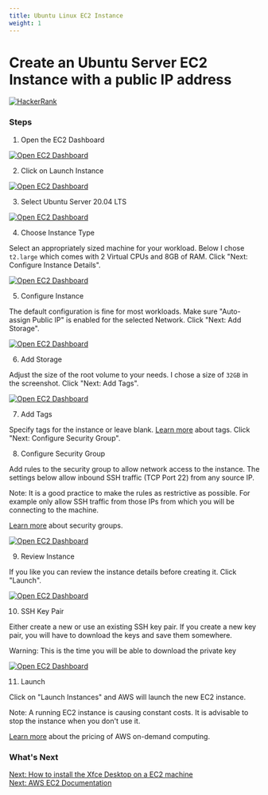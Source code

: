```yaml
---
title: Ubuntu Linux EC2 Instance
weight: 1
---
```

# Create an Ubuntu Server EC2 Instance with a public IP address


[![HackerRank](https://img.shields.io/badge/LAST%20VALIDATED%20-14%2F12%2F2021-darkgreen)](https://ielts.com.au/articles/how-to-write-the-date-correctly/)

### Steps

1. Open the EC2 Dashboard

[![Open EC2 Dashboard](/images/howto/cloud/create-ec2/open-ec2-dashboard.png)](/images/howto/cloud/create-ec2/open-ec2-dashboard.png)

2. Click on Launch Instance

[![Open EC2 Dashboard](/images/howto/cloud/create-ec2/click-launch-instance.png)](/images/howto/cloud/create-ec2/click-launch-instance.png)

3. Select Ubuntu Server 20.04 LTS

[![Open EC2 Dashboard](/images/howto/cloud/create-ec2/select-ubuntu-server-2004lts.png)](/images/howto/cloud/create-ec2/select-ubuntu-server-2004lts.png)

4. Choose Instance Type

Select an appropriately sized machine for your workload. Below I chose `t2.large` which comes with 2 Virtual CPUs and 8GB of RAM.
Click "Next: Configure Instance Details".

[![Open EC2 Dashboard](/images/howto/cloud/create-ec2/choose-instance-type.png)](/images/howto/cloud/create-ec2/choose-instance-type.png)

5. Configure Instance

The default configuration is fine for most workloads. Make sure "Auto-assign Public IP" is enabled for the selected Network.
Click "Next: Add Storage".

[![Open EC2 Dashboard](/images/howto/cloud/create-ec2/configure-instance.png)](/images/howto/cloud/create-ec2/configure-instance.png)

6. Add Storage

Adjust the size of the root volume to your needs. I chose a size of `32GB` in the screenshot. Click "Next: Add Tags". 

[![Open EC2 Dashboard](/images/howto/cloud/create-ec2/add-storage.png)](/images/howto/cloud/create-ec2/add-storage.png)

7. Add Tags

Specify tags for the instance or leave blank. [Learn more](https://docs.aws.amazon.com/console/ec2/tags) about tags.
Click "Next: Configure Security Group".

8. Configure Security Group

Add rules to the security group to allow network access to the instance. The settings below allow inbound SSH traffic (TCP Port 22) from any source IP.  

Note: It is a good practice to make the rules as restrictive as possible. For example only allow SSH traffic from those IPs from which you will be connecting to the machine.  

[Learn more](https://docs.aws.amazon.com/AWSEC2/latest/UserGuide/using-network-security.html) about security groups.

[![Open EC2 Dashboard](/images/howto/cloud/create-ec2/configure-security-group.png)](/images/howto/cloud/create-ec2/configure-security-group.png)

9. Review Instance

If you like you can review the instance details before creating it. Click "Launch".

[![Open EC2 Dashboard](/images/howto/cloud/create-ec2/review-instance.png)](/images/howto/cloud/create-ec2/review-instance.png)

10. SSH Key Pair

Either create a new or use an existing SSH key pair. If you create a new key pair, you will have to download the keys and save them somewhere.  

Warning: This is the time you will be able to download the private key

[![Open EC2 Dashboard](/images/howto/cloud/create-ec2/key-pair-dialog.png)](/images/howto/cloud/create-ec2/key-pair-dialog.png)

11. Launch

Click on "Launch Instances" and AWS will launch the new EC2 instance.  

Note: A running EC2 instance is causing constant costs. It is advisable to stop the instance when you don't use it.

[Learn more](https://aws.amazon.com/ec2/pricing/on-demand/) about the pricing of AWS on-demand computing.

### What's Next

[Next: How to install the Xfce Desktop on a EC2 machine](/docs/howto/cloud/xfce-on-ec2.md)  
[Next: AWS EC2 Documentation](https://docs.aws.amazon.com/AWSEC2/latest/UserGuide/concepts.html)